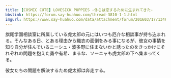 ```yaml
---
title: [COSMIC CUTE] LOVESICK PUPPIES -仆らは恋するために生まれてきた-
bbslink: https://forum.say-huahuo.com/thread-3810-1-1.html
imgurl: https://www.say-huahuo.com/data/attachment/forum/201603/17/134649y1f91b1bcgfhvcil.jpg
---
```


旗尾学園相談室に所属している虎太郎の元にはいつも厄介な相談事が持ち込まれる。そんなある日、とある理由から織衣の面倒をみる事になるが、彼女の事情を知り自分が住んでいるニーシュ・波多野に住まないかと誘ったのをきっかけにそれぞれの問題を抱えた勇や有希、まるな、ソーニャも虎太郎の下へ集まってくる。

彼女たちの問題を解決するため虎太郎は奔走する。<!--more-->
